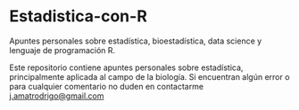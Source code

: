 # Estadistica-con-R
Apuntes personales sobre estadística, bioestadística, data science y lenguaje de programación R.

Este repositorio contiene apuntes personales sobre estadística, principalmente aplicada al campo de la biología. Si encuentran algún error o para cualquier comentario no duden en contactarme j.amatrodrigo@gmail.com

